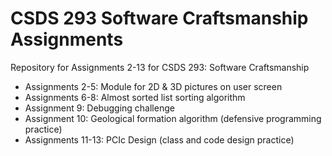 # CSDS 293 Software Craftsmanship Assignments

Repository for Assignments 2-13 for CSDS 293: Software Craftsmanship
* Assignments 2-5: Module for 2D & 3D pictures on user screen
* Assignments 6-8: Almost sorted list sorting algorithm
* Assignment 9: Debugging challenge
* Assignment 10: Geological formation algorithm (defensive programming practice)
* Assignments 11-13: PCIc Design (class and code design practice)
